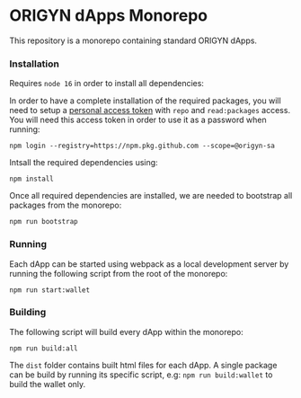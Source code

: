 # ORIGYN dApps Monorepo

This repository is a monorepo containing standard ORIGYN dApps. 

### Installation

Requires `node 16` in order to install all dependencies:

In order to have a complete installation of the required packages, you will need to setup a [personal access token](https://github.com/settings/tokens) with `repo` and `read:packages` access. You will need this access token in order to use it as a password when running:

```
npm login --registry=https://npm.pkg.github.com --scope=@origyn-sa
```

Intsall the required dependencies using:
```
npm install
```

Once all required dependencies are installed, we are needed to bootstrap all packages from the monorepo:

```
npm run bootstrap
```

### Running

Each dApp can be started using webpack as a local development server by running the following script from the root of the monorepo:

```
npm run start:wallet
```

### Building

The following script will build every dApp within the monorepo:

```
npm run build:all
```

The `dist` folder contains built html files for each dApp. A single package can be build by running its specific script, e.g: `npm run build:wallet` to build the wallet only.
